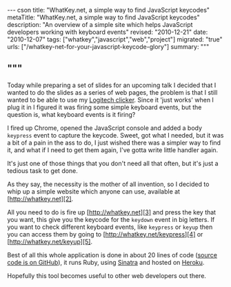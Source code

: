 --- cson
title: "WhatKey.net, a simple way to find JavaScript keycodes"
metaTitle: "WhatKey.net, a simple way to find JavaScript keycodes"
description: "An overview of a simple site which helps JavaScript developers working with keyboard events"
revised: "2010-12-21"
date: "2010-12-07"
tags: ["whatkey","javascript","web","project"]
migrated: "true"
urls: ["/whatkey-net-for-your-javascript-keycode-glory"]
summary: """

"""
---
Today while preparing a set of slides for an upcoming talk I decided that I wanted to do the slides as a series of web pages, the problem is that I still wanted to be able to use my [Logitech clicker][1]. Since it 'just works' when I plug it in I figured it was firing some simple keyboard events, but the question is, what keyboard events is it firing?

I fired up Chrome, opened the JavaScript console and added a body `keypress` event to capture the keycode. Sweet, got what I needed, but it was a bit of a pain in the ass to do, I just wished there was a simpler way to find it, and what if I need to get them again, I've gotta write little handler again.

It's just one of those things that you don't need all that often, but it's just a tedious task to get done.

As they say, the necessity is the mother of all invention, so I decided to whip up a simple website which anyone can use, available at [http://whatkey.net][2].

All you need to do is fire up [http://whatkey.net][3] and press the key that you want, this give you the keycode for the `keydown` event in big letters. If you want to check different keyboard events, like `keypress` or `keyup` then you can access them by going to [http://whatkey.net/keypress][4] or [http://whatkey.net/keyup][5].

Best of all this whole application is done in about 20 lines of code ([source code is on GitHub][6]), it runs Ruby, using [Sinatra][7] and hosted on [Heroku][8].

Hopefully this tool becomes useful to other web developers out there.


  [1]: http://www.logitech.com/en-au/mice-pointers/presentation-remote/devices/5993
  [2]: http://whatkey.net
  [3]: http://whatkey.net
  [4]: http://whatkey.net/keypress
  [5]: http://whatkey.net/keyup
  [6]: https://github.com/aaronpowell/whatkey
  [7]: http://sinatrarb.com
  [8]: http://heroku.com